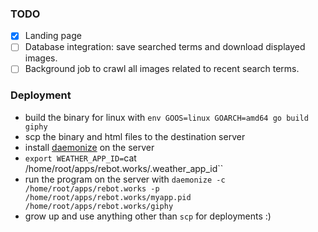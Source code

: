 ### TODO
- [x] Landing page
- [ ] Database integration: save searched terms and download displayed images.
- [ ] Background job to crawl all images related to recent search terms.

### Deployment
 - build the binary for linux with `env GOOS=linux GOARCH=amd64 go build giphy`
 - scp the binary and html files to the destination server
 - install [daemonize](http://software.clapper.org/daemonize/) on the server
 - `export WEATHER_APP_ID=`cat /home/root/apps/rebot.works/.weather_app_id``
 - run the program on the server with `daemonize -c /home/root/apps/rebot.works -p /home/root/apps/rebot.works/myapp.pid /home/root/apps/rebot.works/giphy`
 - grow up and use anything other than `scp` for deployments :)
